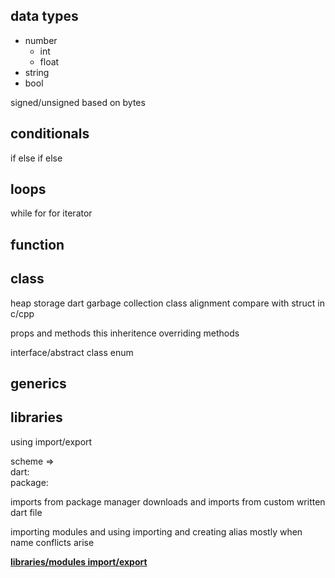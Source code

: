 ## data types
- number
    - int
    - float
- string
- bool
    
signed/unsigned
based on bytes

## conditionals
if else if else

## loops
while
for
for iterator
## function

## class
heap storage
dart garbage collection 
class alignment compare with struct in c/cpp

props and methods
this
inheritence
overriding methods

interface/abstract class
enum

## generics



## libraries 
using import/export

scheme =>   
dart:  
package:

imports from package manager downloads
and imports from custom written dart file

importing modules and using
importing and creating alias mostly when name conflicts arise



**[libraries/modules import/export](https://www.dartlang.org/guides/language/language-tour#libraries-and-visibility)**